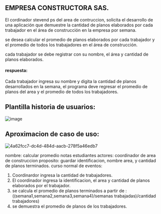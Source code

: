 

## EMPRESA CONSTRUCTORA SAS.

El cordinador stevend ps del area de contruccion, solicita el desarrollo de una aplicación que demuestre la cantidad de planos elaborados por cada trabajador en el área de construcción en la empresa por semana.

se desea calcular el promedio de planos elaborados por cada trabajador y el promedio de todos los trabajadores en el área de construcción.

cada trabajador se debe registrar con su nombre, el área y cantidad de planos elaborados.

#### respuesta:

Cada trabajador ingresa su nombre y digita la cantidad de planos desarrollados en la semana, el programa deve regresar el promedio de planos del area y el promedio de todos los trabajadores.

## Plantilla historia de usuarios:
![image](https://github.com/Stivendps/Planosarq/assets/121703665/73147a07-fd94-41c7-aa65-634db6132c35)

## Aproximacion de caso de uso:
![4a62fcc7-dc4d-484d-aacb-278f5a46edb7](https://github.com/Stivendps/Planosarq/assets/121703665/58116ea2-9183-43ab-89d8-8ee96941f056)

 nombre: calcular promedio notas estudiantes
 actores: coordinador de area de construccion
 proposito: guardar identificacion, nombre area, y cantidad de planos terminados.
 curso normal de eventos:
 1. Coordinardor ingresa la cantidad de trabajadores.
 2. El coordinador ingresa la identificacion, el area y  cantidad de planos elaborados por el trabajador.
 3. se calcula el promedio de planos terminados a partir de :
   ((semana1,semana2,semana3,semana4)/semanas trabajadas)/cantidad trabajadores)
 4. se demuestra el promedio de planos de los trabajadores.


